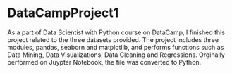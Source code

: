 # DataCampProject1


As a part of Data Scientist with Python course on DataCamp, I finished this project related to the three datasets provided. The project includes three modules, pandas, seaborn and matplotlib, and performs functions such as Data Mining, Data Visualizations, Data Cleaning and Regressions. Orginally performed on Juypter Notebook, the file was converted to Python. 
